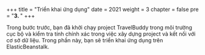 +++
title = "Triển khai ứng dụng"
date = 2021
weight = 3
chapter = false
pre = "<b>3. </b>"
+++

Trong bước trước, bạn đã khởi chạy project TravelBuddy trong môi trường cục bộ và kiểm tra tính chính xác trong việc xây dựng project và kết nối với cơ sở dữ liệu. Trong phần này, bạn sẽ triển khai ứng dụng trên ElasticBeanstalk.